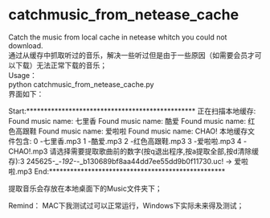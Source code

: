 # catchmusic_from_netease_cache
Catch the music from local cache in netease whitch you could not download.<br>
通过从缓存中抓取听过的音乐，解决一些听过但是由于一些原因（如需要会员才可以下载）无法正常下载的音乐；<br>
Usage：<br>
python catchmusic_from_netease_cache.py<br>
界面如下：<br>

Start:************************************************
正在扫描本地缓存:
Found music name:  七里香
Found music name:  酷爱
Found music name:  红色高跟鞋
Found music name:  爱啦啦
Found music name:  CHAO!
本地缓存文件包含:
0 -七里香.mp3
1 -酷爱.mp3
2 -红色高跟鞋.mp3
3 -爱啦啦.mp3
4 -CHAO!.mp3
请选择需要提取歌曲前的数字(按q退出程序,按a提取全部,按d清除缓存):3
245625-_-_192-_-_b130689bf8aa44dd7ee55dd9b0f11730.uc! -> 爱啦啦.mp3
End:**************************************************

提取音乐会存放在本地桌面下的Music文件夹下；

Remind：
MAC下我测试过可以正常运行，Windows下实际未来得及测试；

